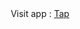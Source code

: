 
  
  <div id="header" align="center">
  Visit app : <a  href="https://vladislavslutskii.github.io/diplomaproject/" target="_blank">Tap</a>
</div>
